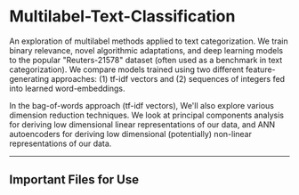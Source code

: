 # Multilabel-Text-Classification

An exploration of multilabel methods applied to text categorization. We train binary relevance, novel algorithmic adaptations, and deep learning models to the popular "Reuters-21578" dataset (often used as a benchmark in text categorization). We compare models trained using two different feature-generating approaches: (1) tf-idf vectors and (2) sequences of integers fed into learned word-embeddings.

In the bag-of-words approach (tf-idf vectors), We'll also explore various dimension reduction techniques. We look at principal components analysis for deriving low dimensional linear representations of our data, and ANN autoencoders for deriving low dimensional (potentially) non-linear representations of our data.

---

## Important Files for Use

